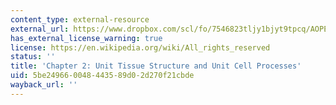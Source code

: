 ```yaml
---
content_type: external-resource
external_url: https://www.dropbox.com/scl/fo/7546823tljy1bjyt9tpcq/AOPE4VPctSAMGuhcIR68kLQ/Chapters/Chapter%202%20Tissue%20Structures%20and%20Unit%20Cell%20Processes?dl=0&rlkey=k1xjxujib4qod0q2pu12nvmyx&subfolder_nav_tracking=1
has_external_license_warning: true
license: https://en.wikipedia.org/wiki/All_rights_reserved
status: ''
title: 'Chapter 2: Unit Tissue Structure and Unit Cell Processes'
uid: 5be24966-0048-4435-89d0-2d270f21cbde
wayback_url: ''
---
```

